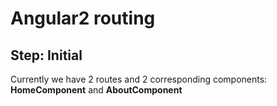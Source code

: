 Angular2 routing
================

Step: Initial
-------------

Currently we have 2 routes and 2 corresponding components:
**HomeComponent** and **AboutComponent**


